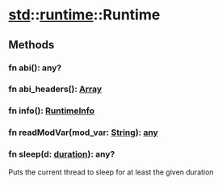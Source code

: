 # [std](/libs/std/)::[runtime](/libs/std/runtime/)::Runtime

## Methods
### fn abi():&nbsp;any?<Badge text="native" /><Badge text="static" />
### fn abi_headers():&nbsp;[Array](/libs/std/core/type.Array.md)<Badge text="native" /><Badge text="static" />
### fn info():&nbsp;[RuntimeInfo](/libs/std/runtime/type.RuntimeInfo.md)<Badge text="native" /><Badge text="static" />
### fn readModVar(mod_var:&nbsp;[String](/libs/std/core/type.String.md)):&nbsp;[any](/libs/std/core/type.any.md)<Badge text="native" /><Badge text="static" />
### fn sleep(d:&nbsp;[duration](/libs/std/core/type.duration.md)):&nbsp;any?<Badge text="native" /><Badge text="static" />

Puts the current thread to sleep for at least the given duration
